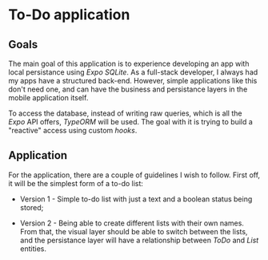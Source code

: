 # To-Do application

## Goals

The main goal of this application is to experience developing an app with local
persistance using _Expo_ _SQLite_. As a full-stack developer, I always had my
apps have a structured back-end. However, simple applications like this don't need
one, and can have the business and persistance layers in the mobile application
itself.

To access the database, instead of writing raw queries, which is all the _Expo_
API offers, _TypeORM_ will be used. The goal with it is trying to build a "reactive"
access using custom _hooks_.

## Application

For the application, there are a couple of guidelines I wish to follow. First off,
it will be the simplest form of a to-do list:

* Version 1 - Simple to-do list with just a text and a boolean status being stored;

* Version 2 - Being able to create different lists with their own names. From that,
the visual layer should be able to switch between the lists, and the persistance
layer will have a relationship between _ToDo_ and _List_ entities.
